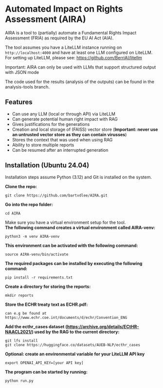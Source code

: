 # Automated Impact on Rights Assessment (AIRA)

AIRA is a tool to (partially) automate a Fundamental Rights Impact Assessment (FRIA) as required by the EU AI Act (AIA).

The tool assumes you have a LiteLLM instance running on `http://localhost:4000` and have at least one LLM configured on LiteLLM.
For setting up LiteLLM, please see: https://github.com/BerriAI/litellm

Important: AIRA can only be used with LLMs that support structured output with JSON mode

The code used for the results (analysis of the outputs) can be found in the analysis-tools branch.

## Features
- Can use any LLM (local or through API) via LiteLLM
- Can generate potential human right impact with RAG
- Gives justifications for the generations
- Creation and local storage of (FAISS) vector store (**Important: never use an untrusted vector store as they can contain virusses**)
- Stores the context that was used when using RAG
- Ability to store multiple reports
- Can be resumed after an interrupted generation

## Installation (Ubuntu 24.04)
Installation steps assume Python (3.12) and Git is installed on the system.

**Clone the repo:**
```
git clone https://github.com/bartvdlee/AIRA.git
```

**Go into the repo folder:**
```
cd AIRA
```

Make sure you have a virtual environment setup for the tool. \
**The following command creates a virtual environment called AIRA-venv:**
```
python3 -m venv AIRA-venv
```

**This environment can be activated with the following command:**
```
source AIRA-venv/bin/activate
```

**The required packages can be installed by executing the following command:**
```
pip install -r requirements.txt
```

**Create a directory for storing the reports:**
```
mkdir reports
```

**Store the ECHR treaty text as ECHR.pdf:**
```
can e.g be found at https://www.echr.coe.int/documents/d/echr/Convention_ENG
```

**Add the ecthr_cases dataset (https://archive.org/details/ECtHR-NAACL2021/) used by the RAG to the current directory:**
```
git lfs install
git clone https://huggingface.co/datasets/AUEB-NLP/ecthr_cases
```

**Optional: create an environmental variable for your LiteLLM API key**
```
export OPENAI_API_KEY=[your API key]
```

**The program can be started by running:**
```
python run.py
```
